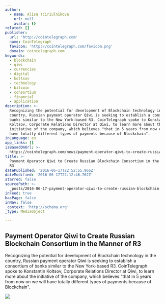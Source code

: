 ```yaml
---
author:
  - name: Alisa Tciriulnikova
    url: null
    avatar: {}
related: []
publisher:
  url: 'http://cointelegraph.com'
  name: CoinTelegraph
  favicon: 'http://cointelegraph.com/favicon.png'
  domain: cointelegraph.com
keywords:
  - blockchain
  - qiwi
  - currencies
  - digital
  - koltsov
  - technology
  - bitcoin
  - consortium
  - financial
  - application
description: >-
  Recognizing the potential for development of Blockchain technology in the
  country, Russian payment operator Qiwi is seeking to establish a consortium of
  banks similar to the New York-based R3. CoinTelegraph spoke to Konstantin
  Koltsov, Corporate Relations Director at Qiwi, to learn more about the
  initiative of the company, which believes "that in 5 years from now on we will
  have totally different types of payments because of Blockchain".
inLanguage: en
app_links: []
isBasedOnUrl: >-
  https://cointelegraph.com/news/payment-operator-qiwi-to-create-russian-blockchain-consortium-in-the-manner-of-r3
title: >-
  Payment Operator Qiwi to Create Russian Blockchain Consortium in the Manner of
  R3
datePublished: '2016-06-17T22:52:55.866Z'
dateModified: '2016-06-17T22:12:46.762Z'
starred: false
sourcePath: >-
  _posts/2016-06-17-payment-operator-qiwi-to-create-russian-blockchain-consortiu.md
inFeed: true
hasPage: false
inNav: false
_context: 'http://schema.org'
_type: MediaObject

---
```

<article style=""><h1>Payment Operator Qiwi to Create Russian Blockchain Consortium in the Manner of R3</h1><p>Recognizing the potential for development of Blockchain technology in the country, Russian payment operator Qiwi is seeking to establish a consortium of banks similar to the New York-based R3. CoinTelegraph spoke to Konstantin Koltsov, Corporate Relations Director at Qiwi, to learn more about the initiative of the company, which believes "that in 5 years from now on we will have totally different types of payments because of Blockchain".</p><img src="http://cointelegraph.com/images/725_aHR0cDovL2NvaW50ZWxlZ3JhcGguY29tL3N0b3JhZ2UvdXBsb2Fkcy92aWV3LzU3NGU1ZGEwZDdjZTAzY2MyYzhjMzI3Y2Q1MjI0YWNjLnBuZw==.jpg" /></article>